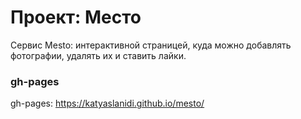 # Проект: Место

Сервис Mesto: интерактивной страницей, куда можно добавлять фотографии, удалять их и ставить лайки.

### gh-pages
gh-pages: https://katyaslanidi.github.io/mesto/
